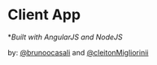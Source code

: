 # Client App

**Built with AngularJS and NodeJS*

by: [@brunoocasali](https://github.com/brunoocasali) and [@cleitonMigliorinii](https://github.com/cleitonMigliorinii)
